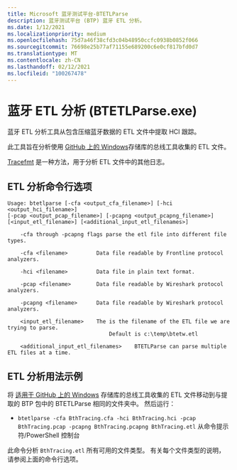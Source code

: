 ```yaml
---
title: Microsoft 蓝牙测试平台-BTETLParse
description: 蓝牙测试平台 (BTP) 蓝牙 ETL 分析。
ms.date: 1/12/2021
ms.localizationpriority: medium
ms.openlocfilehash: 75d7a46f38cfd3c04b48950ccfc0938b0852f066
ms.sourcegitcommit: 76698e25b77af71155e689200c6e0cf817bfd0d7
ms.translationtype: MT
ms.contentlocale: zh-CN
ms.lasthandoff: 02/12/2021
ms.locfileid: "100267478"
---
```

# <a name="bluetooth-etl-parse-btetlparseexe"></a>蓝牙 ETL 分析 (BTETLParse.exe) 

蓝牙 ETL 分析工具从包含压缩蓝牙数据的 ETL 文件中提取 HCI 跟踪。

此工具旨在分析使用 [GitHub 上的 Windows](https://github.com/microsoft/busiotools/blob/master/bluetooth/tracing/readme.md)存储库的总线工具收集的 ETL 文件。

[Tracefmt](https://docs.microsoft.com/windows-hardware/drivers/devtest/tracefmt) 是一种方法，用于分析 ETL 文件中的其他日志。

## <a name="etl-parse-command-line-options"></a>ETL 分析命令行选项

```console
Usage: btetlparse [-cfa <output_cfa_filename>] [-hci <output_hci_filename>]
[-pcap <output_pcap_filename>] [-pcapng <output_pcapng_filename>]
[<input_etl_filename>] [<additional_input_etl_filenames>]

    -cfa through -pcapng flags parse the etl file into different file types.

    -cfa <filename>         Data file readable by Frontline protocol analyzers.

    -hci <filename>         Data file in plain text format.

    -pcap <filename>        Data file readable by Wireshark protocol analyzers.
        
    -pcapng <filename>      Data file readable by Wireshark protocol analyzers.

    <input_etl_filename>    The is the filename of the ETL file we are trying to parse.
                                Default is c:\temp\btetw.etl

    <additional_input_etl_filenames>    BTETLParse can parse multiple ETL files at a time.
```

## <a name="etl-parse-usage-example"></a>ETL 分析用法示例

将 [适用于 GitHub 上的 Windows](https://github.com/microsoft/busiotools/blob/master/bluetooth/tracing/readme.md) 存储库的总线工具收集的 ETL 文件移动到与提取的 BTP 包中的 BTETLParse 相同的文件夹中。 然后运行：

- `btetlparse -cfa BthTracing.cfa -hci BthTracing.hci -pcap BthTracing.pcap -pcapng BthTracing.pcapng BthTracing.etl` 从命令提示符/PowerShell 控制台

此命令分析 `BthTracing.etl` 所有可用的文件类型。 有关每个文件类型的说明，请参阅上面的命令行选项。
